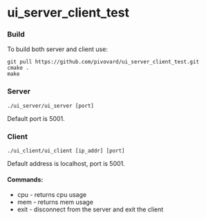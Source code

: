 # ui_server_client_test

### Build
To build both server and client use:
```
git pull https://github.com/pivovard/ui_server_client_test.git
cmake .
make
```

### Server
```
./ui_server/ui_server [port]
```
Default port is 5001.

### Client
```
./ui_client/ui_client [ip_addr] [port]
```
Default address is localhost, port is 5001.

#### Commands:
- cpu - returns cpu usage
- mem - returns mem usage
- exit - disconnect from the server and exit the client

